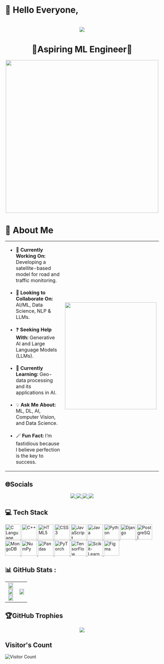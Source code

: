 # 👋 Hello Everyone,

<!---
Ashmita120/Ashmita120 is a ✨ special ✨ repository because its `README.md` (this file) appears on your GitHub profile.
You can click the Preview link to take a look at your changes.
--->
<h1 align="center">
    <img src="https://readme-typing-svg.herokuapp.com/?font=Righteous&size=35&color=00FFFF&center=true&vCenter=true&width=500&height=70&duration=4000&lines=I'm+Ashmita+Das+!;" />
</h1>


<h1 align="center">🎯Aspiring ML Engineer🎯 </h1> 
 <div align="center"> <img  src="https://static.vecteezy.com/system/resources/previews/000/242/482/large_2x/female-developer-vector.jpg" width="500px"></div>



# 💫 About Me  

<table>
  <tr>
    <td>
      <ul>
        <li>🔭 <b>Currently Working On:</b> Developing a satellite-based model for road and traffic monitoring.</li>
        <br>
        <li>🤝 <b>Looking to Collaborate On:</b> AI/ML, Data Science, NLP & LLMs.</li>
        <br>
        <li>❓ <b>Seeking Help With:</b> Generative AI and Large Language Models (LLMs).</li>
        <br>
        <li>📖 <b>Currently Learning:</b> Geo-data processing and its applications in AI.</li>
        <br>
        <li>💡 <b>Ask Me About:</b> ML, DL, AI, Computer Vision, and Data Science.</li>
        <br>
        <li>🪄 <b>Fun Fact:</b> I’m fastidious because I believe perfection is the key to success.</li>
      </ul>
    </td>
    <td>
      <img src="https://gifdb.com/images/high/computer-programming-html-coding-ygk3aq1mwnfu4360.gif" width="300px" height="350px">
    </td>
  </tr>
</table>




## 🌐Socials
<div align="center">
  <a href="mailto:ashmita120506@gmail.com">
    <img src="https://img.shields.io/badge/Gmail-D14836?style=for-the-badge&logo=gmail&logoColor=white" />
  </a>
  <a href="https://www.reddit.com/user/Admirable-Lone-4160/" target="_blank">
    <img src="https://img.shields.io/badge/Reddit-FF4500?style=for-the-badge&logo=reddit&logoColor=white" />
  </a>
  
  <a href="https://medium.com/@ashmita12050" target="_blank">
    <img src="https://img.shields.io/badge/Medium-000000?style=for-the-badge&logo=medium&logoColor=white" />
  </a>
  <a href="https://www.kaggle.com/ashmita120" target="_blank">
    <img src="https://img.shields.io/badge/Kaggle-20BEFF?style=for-the-badge&logo=kaggle&logoColor=white" />
  </a>
</div>

<h2>💻 Tech Stack</h2>

<p>
    <a href="https://www.cprogramming.com/" target="_blank">
        <img src="https://cdn.jsdelivr.net/gh/devicons/devicon/icons/c/c-original.svg" width="50px" title="C Language">
    </a>
    <a href="https://isocpp.org/" target="_blank">
        <img src="https://cdn.jsdelivr.net/gh/devicons/devicon/icons/cplusplus/cplusplus-original.svg" width="50px" title="C++">
    </a>
    <a href="https://html.com/" target="_blank">
        <img src="https://cdn.jsdelivr.net/gh/devicons/devicon/icons/html5/html5-original.svg" width="50px" title="HTML5">
    </a>
    <a href="https://www.w3.org/Style/CSS/" target="_blank">
        <img src="https://cdn.jsdelivr.net/gh/devicons/devicon/icons/css3/css3-original.svg" width="50px" title="CSS3">
    </a>
    <a href="https://www.javascript.com/" target="_blank">
        <img src="https://cdn.jsdelivr.net/gh/devicons/devicon/icons/javascript/javascript-original.svg" width="50px" title="JavaScript">
    </a>
    <a href="https://www.java.com/" target="_blank">
        <img src="https://cdn.jsdelivr.net/gh/devicons/devicon/icons/java/java-original.svg" width="50px" title="Java">
    </a>
    <a href="https://www.python.org/" target="_blank">
        <img src="https://cdn.jsdelivr.net/gh/devicons/devicon/icons/python/python-original.svg" width="50px" title="Python">
    </a>
    <a href="https://www.djangoproject.com/" target="_blank">
        <img src="https://cdn.jsdelivr.net/gh/devicons/devicon/icons/django/django-plain.svg" width="50px" title="Django">
    </a>
    <a href="https://www.postgresql.org/" target="_blank">
        <img src="https://cdn.jsdelivr.net/gh/devicons/devicon/icons/postgresql/postgresql-original.svg" width="50px" title="PostgreSQL">
    </a>
    <a href="https://www.mongodb.com/" target="_blank">
        <img src="https://cdn.jsdelivr.net/gh/devicons/devicon/icons/mongodb/mongodb-original.svg" width="50px" title="MongoDB">
    </a>
    <a href="https://numpy.org/" target="_blank">
        <img src="https://cdn.jsdelivr.net/gh/devicons/devicon/icons/numpy/numpy-original.svg" width="50px" title="NumPy">
    </a>
    <a href="https://pandas.pydata.org/" target="_blank">
        <img src="https://cdn.jsdelivr.net/gh/devicons/devicon/icons/pandas/pandas-original.svg" width="50px" title="Pandas">
    </a>
    <a href="https://pytorch.org/" target="_blank">
        <img src="https://cdn.jsdelivr.net/gh/devicons/devicon/icons/pytorch/pytorch-original.svg" width="50px" title="PyTorch">
    </a>
    <a href="https://www.tensorflow.org/" target="_blank">
        <img src="https://cdn.jsdelivr.net/gh/devicons/devicon/icons/tensorflow/tensorflow-original.svg" width="50px" title="TensorFlow">
    </a>
    <a href="https://scikit-learn.org/" target="_blank">
        <img src="https://upload.wikimedia.org/wikipedia/commons/0/05/Scikit_learn_logo_small.svg" width="50px" title="Scikit-Learn">
    </a>
    <a href="https://www.figma.com/" target="_blank">
        <img src="https://cdn.jsdelivr.net/gh/devicons/devicon/icons/figma/figma-original.svg" width="50px" title="Figma">
    </a>
</p>

<h2>📊 GitHub Stats :</h2>
<table>
  <tr>
    <td align="center" width="50%">
      <img src="https://github-readme-stats.vercel.app/api?username=ashmita120&theme=radical&hide_border=true&include_all_commits=true&count_private=true" width="90%"/>
      <br>
      <img src="https://github-readme-streak-stats.herokuapp.com/?user=ashmita120&theme=radical&hide_border=true" width="90%"/>
      <br>
      <img src="https://github-readme-stats.vercel.app/api/top-langs/?username=ashmita120&theme=radical&hide_border=true&include_all_commits=true&count_private=true&layout=compact" width="90%"/>
    </td>
    <td align="center" width="50%">
      <img src="https://media3.giphy.com/media/v1.Y2lkPTc5MGI3NjExa2F6bGZ3NGVia3Q5eXBlaWZjMzUwYzU2b3lyOWhtb2k4NjdpZ2Q2aCZlcD12MV9pbnRlcm5naWZfYnlfaWQmY3Q9Zw/dvsjHZc6P3oozpp9I4/giphy.gif" width="90%">
    </td>
  </tr>
</table>





## 🏆GitHub Trophies
<div align="center">
  <img src="https://github-trophies.vercel.app/?username=ashmita120&theme=radical&no-frame=false&no-bg=false&margin-w=4"> </div>


## Visitor's Count
![Visitor Count](https://komarev.com/ghpvc/?username=ashmita120&color=blue)



